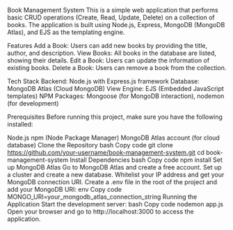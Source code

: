 Book Management System
This is a simple web application that performs basic CRUD operations (Create, Read, Update, Delete) on a collection of books. The application is built using Node.js, Express, MongoDB (MongoDB Atlas), and EJS as the templating engine.

Features
Add a Book: Users can add new books by providing the title, author, and description.
View Books: All books in the database are listed, showing their details.
Edit a Book: Users can update the information of existing books.
Delete a Book: Users can remove a book from the collection.

Tech Stack
Backend: Node.js with Express.js framework
Database: MongoDB Atlas (Cloud MongoDB)
View Engine: EJS (Embedded JavaScript templates)
NPM Packages: Mongoose (for MongoDB interaction), nodemon (for development)

Prerequisites
Before running this project, make sure you have the following installed:

Node.js
npm (Node Package Manager)
MongoDB Atlas account (for cloud database)
Clone the Repository
bash
Copy code
git clone https://github.com/your-username/book-management-system.git
cd book-management-system
Install Dependencies
bash
Copy code
npm install
Set up MongoDB Atlas
Go to MongoDB Atlas and create a free account.
Set up a cluster and create a new database.
Whitelist your IP address and get your MongoDB connection URI.
Create a .env file in the root of the project and add your MongoDB URI:
env
Copy code
MONGO_URI=your_mongodb_atlas_connection_string
Running the Application
Start the development server:
bash
Copy code
nodemon app.js
Open your browser and go to http://localhost:3000 to access the application.

